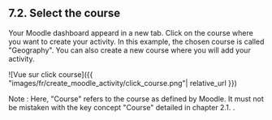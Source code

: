 ## 7.2. Select the course

Your Moodle dashboard appeard in a new tab. Click on the course where you want to create your activity. In this example, the chosen course is called "Geography". You can also create a new course where you will add your activity.

![Vue sur click course]({{ "images/fr/create_moodle_activity/click_course.png"| relative_url }})

Note : Here, "Course" refers to the course as defined by Moodle. It must not be mistaken with the key concept "Course" detailed in chapter 2.1. .